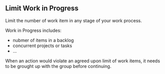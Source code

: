 ## Limit Work in Progress

Limit the number of work item in any stage of your work process. 

Work in Progress includes:

* nubmer of items in a backlog
* concurrent projects or tasks
* ...

When an action would violate an agreed upon limit of work items, it needs to be grought up with the group before continuing.

